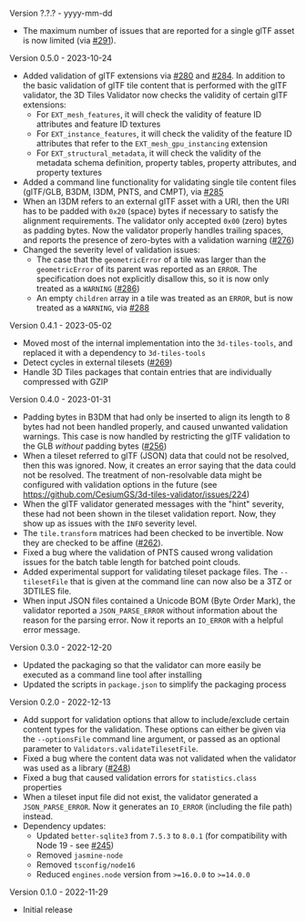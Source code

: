 
Version ?.?.? - yyyy-mm-dd

- The maximum number of issues that are reported for a single glTF asset is now limited (via [#291](https://github.com/CesiumGS/3d-tiles-validator/pull/291)).

Version 0.5.0 - 2023-10-24

- Added validation of glTF extensions via [#280](https://github.com/CesiumGS/3d-tiles-validator/pull/280) and [#284](https://github.com/CesiumGS/3d-tiles-validator/pull/284). In addition to the basic validation of glTF tile content that is performed with the glTF validator, the 3D Tiles Validator now checks the validity of certain glTF extensions:
  - For `EXT_mesh_features`, it will check the validity of feature ID attributes and feature ID textures
  - For `EXT_instance_features`, it will check the validity of the feature ID attributes that refer to the `EXT_mesh_gpu_instancing` extension
  - For `EXT_structural_metadata`, it will check the validity of the metadata schema definition, property tables, property attributes, and property textures
- Added a command line functionality for validating single tile content files (glTF/GLB, B3DM, I3DM, PNTS, and CMPT), via [#285](https://github.com/CesiumGS/3d-tiles-validator/pull/285)
- When an I3DM refers to an external glTF asset with a URI, then the URI has to be padded with `0x20` (space) bytes if necessary to satisfy the alignment requirements. The validator only accepted `0x00` (zero) bytes as padding bytes. Now the validator properly handles trailing spaces, and reports the presence of zero-bytes with a validation warning ([#276](https://github.com/CesiumGS/3d-tiles-validator/issues/276))
- Changed the severity level of validation issues:
  - The case that the `geometricError` of a tile was larger than the `geometricError` of its parent was reported as an `ERROR`. The specification does not explicitly disallow this, so it is now only treated as a `WARNING` ([#286](https://github.com/CesiumGS/3d-tiles-validator/issues/286))
  - An empty `children` array in a tile was treated as an `ERROR`, but is now treated as a `WARNING`, via [#288](https://github.com/CesiumGS/3d-tiles-validator/pull/288)

Version 0.4.1 - 2023-05-02

- Moved most of the internal implementation into the `3d-tiles-tools`, and replaced it with a dependency to `3d-tiles-tools`
- Detect cycles in external tilesets ([#269](https://github.com/CesiumGS/3d-tiles-validator/issues/269))
- Handle 3D Tiles packages that contain entries that are individually compressed with GZIP

Version 0.4.0 - 2023-01-31

- Padding bytes in B3DM that had only be inserted to align its length to 8 bytes had not been handled properly, and caused unwanted validation warnings. This case is now handled by restricting the glTF validation to the GLB _without_ padding bytes ([#256](https://github.com/CesiumGS/3d-tiles-validator/issues/256))
- When a tileset referred to glTF (JSON) data that could not be resolved, then this was ignored. Now, it creates an error saying that the data could not be resolved. The treatment of non-resolvable data might be configured with validation options in the future (see https://github.com/CesiumGS/3d-tiles-validator/issues/224)
- When the glTF validator generated messages with the "hint" severity, these had not been shown in the tileset validation report. Now, they show up as issues with the `INFO` severity level.
- The `tile.transform` matrices had been checked to be invertible. Now they are checked to be affine ([#262](https://github.com/CesiumGS/3d-tiles-validator/issues/262)).
- Fixed a bug where the validation of PNTS caused wrong validation issues for the batch table length for batched point clouds.
- Added experimental support for validating tileset package files. The `--tilesetFile` that is given at the command line can now also be a 3TZ or 3DTILES file.
- When input JSON files contained a Unicode BOM (Byte Order Mark), the validator reported a `JSON_PARSE_ERROR` without information about the reason for the parsing error. Now it reports an `IO_ERROR` with a helpful error message.

Version 0.3.0 - 2022-12-20

- Updated the packaging so that the validator can more easily be executed as a command line tool after installing
- Updated the scripts in `package.json` to simplify the packaging process

Version 0.2.0 - 2022-12-13

- Add support for validation options that allow to include/exclude certain content types for the validation. These options can either be given via the `--optionsFile` command line argument, or passed as an optional parameter to `Validators.validateTilesetFile`.
- Fixed a bug where the content data was not validated when the validator was used as a library ([#248](https://github.com/CesiumGS/3d-tiles-validator/issues/248))
- Fixed a bug that caused validation errors for `statistics.class` properties
- When a tileset input file did not exist, the validator generated a `JSON_PARSE_ERROR`. Now it generates an `IO_ERROR` (including the file path) instead.
- Dependency updates:
  - Updated `better-sqlite3` from `7.5.3` to `8.0.1` (for compatibility with Node 19 - see [#245](https://github.com/CesiumGS/3d-tiles-validator/issues/245))
  - Removed `jasmine-node` 
  - Removed `tsconfig/node16`
  - Reduced `engines.node` version from `>=16.0.0` to `>=14.0.0`

Version 0.1.0 - 2022-11-29
  
  - Initial release
